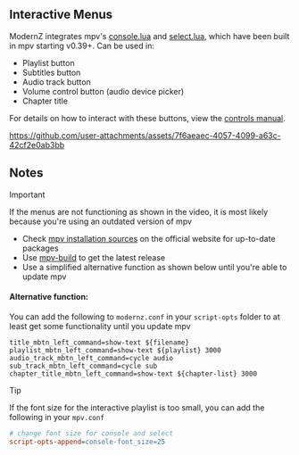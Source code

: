 ## Interactive Menus
ModernZ integrates mpv's [console.lua](https://github.com/mpv-player/mpv/blob/master/player/lua/console.lua) and [select.lua](https://github.com/mpv-player/mpv/blob/master/player/lua/select.lua), which have been built in mpv starting v0.39+. Can be used in:
- Playlist button
- Subtitles button
- Audio track button
- Volume control button (audio device picker)
- Chapter title

For details on how to interact with these buttons, view the [controls manual](/docs/CONTROLS.md).

https://github.com/user-attachments/assets/7f6aeaec-4057-4099-a63c-42cf2e0ab3bb

## Notes
> [!IMPORTANT]
> If the menus are not functioning as shown in the video, it is most likely because you're using an outdated version of mpv

- Check [mpv installation sources](https://mpv.io/installation/) on the official website for up-to-date packages
- Use [mpv-build](https://github.com/mpv-player/mpv-build) to get the latest release
- Use a simplified alternative function as shown below until you're able to update mpv

#### Alternative function:
You can add the following to `modernz.conf` in your `script-opts` folder to at least get some functionality until you update mpv

```EditorConfig
title_mbtn_left_command=show-text ${filename}
playlist_mbtn_left_command=show-text ${playlist} 3000
audio_track_mbtn_left_command=cycle audio
sub_track_mbtn_left_command=cycle sub
chapter_title_mbtn_left_command=show-text ${chapter-list} 3000
```

> [!TIP]
> If the font size for the interactive playlist is too small, you can add the following in your `mpv.conf`
>
> ```ini
> # change font size for console and select
> script-opts-append=console-font_size=25
> ```
